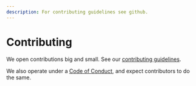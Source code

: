 ```yaml
---
description: For contributing guidelines see github.
---
```


# Contributing

We open contributions big and small. See our [contributing guidelines](https://github.com/stitchfix/hamilton/blob/main/CONTRIBUTING.md).

We also operate under a [Code of Conduct](https://github.com/stitchfix/hamilton/blob/main/CODE\_OF\_CONDUCT.md), and expect contributors to do the same.
